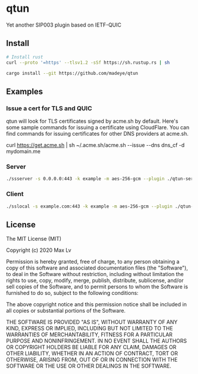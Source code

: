 # qtun

Yet another SIP003 plugin based on IETF-QUIC

## Install

```bash
# Install rust
curl --proto '=https' --tlsv1.2 -sSf https://sh.rustup.rs | sh

cargo install --git https://github.com/madeye/qtun
```

## Examples

### Issue a cert for TLS and QUIC

qtun will look for TLS certificates signed by acme.sh by default. Here's some sample commands for issuing a certificate using CloudFlare. You can find commands for issuing certificates for other DNS providers at acme.sh.

curl https://get.acme.sh | sh
~/.acme.sh/acme.sh --issue --dns dns_cf -d mydomain.me

### Server

```bash
./ssserver -s 0.0.0.0:443 -k example -m aes-256-gcm --plugin ./qtun-server --plugin-opts "acme_host=example.com"
```

### Client

```bash
./sslocal -s example.com:443 -k example -m aes-256-gcm --plugin ./qtun-client --plugin-opts "host=example.com"
```

## License

The MIT License (MIT)

Copyright (c) 2020 Max Lv

Permission is hereby granted, free of charge, to any person obtaining a copy of this software and associated
documentation files (the "Software"), to deal in the Software without restriction, including without limitation the
rights to use, copy, modify, merge, publish, distribute, sublicense, and/or sell copies of the Software, and to
permit persons to whom the Software is furnished to do so, subject to the following conditions:

The above copyright notice and this permission notice shall be included in all copies or substantial portions of the
Software.

THE SOFTWARE IS PROVIDED "AS IS", WITHOUT WARRANTY OF ANY KIND, EXPRESS OR IMPLIED, INCLUDING BUT NOT LIMITED TO THE
WARRANTIES OF MERCHANTABILITY, FITNESS FOR A PARTICULAR PURPOSE AND NONINFRINGEMENT. IN NO EVENT SHALL THE AUTHORS
OR COPYRIGHT HOLDERS BE LIABLE FOR ANY CLAIM, DAMAGES OR OTHER LIABILITY, WHETHER IN AN ACTION OF CONTRACT, TORT OR
OTHERWISE, ARISING FROM, OUT OF OR IN CONNECTION WITH THE SOFTWARE OR THE USE OR OTHER DEALINGS IN THE SOFTWARE.
